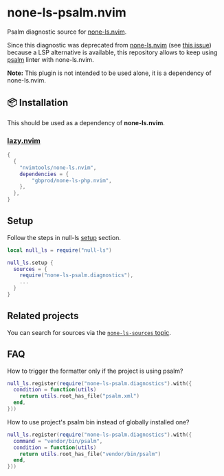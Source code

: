 # none-ls-psalm.nvim

Psalm diagnostic source for [none-ls.nvim](https://github.com/nvimtools/none-ls.nvim).

Since this diagnostic was deprecated from [none-ls.nvim](https://github.com/nvimtools/none-ls.nvim)
(see [this issue](https://github.com/nvimtools/none-ls.nvim/issues/58)) because a LSP alternative is available,
this repository allows to keep using [psalm](https://psalm.dev) linter with none-ls.nvim.

**Note:** This plugin is not intended to be used alone, it is a dependency of none-ls.nvim.

## 📦 Installation

This should be used as a dependency of **none-ls.nvim**.

### [lazy.nvim](https://github.com/folke/lazy.nvim)

```lua
{
  {
    "nvimtools/none-ls.nvim",
    dependencies = {
        "gbprod/none-ls-php.nvim",
    },
  },
}
```

## Setup

Follow the steps in null-ls [setup](https://github.com/nvimtools/none-ls.nvim?tab=readme-ov-file#setup) section.

```lua
local null_ls = require("null-ls")

null_ls.setup {
  sources = {
    require("none-ls-psalm.diagnostics"),
    ...
  }
}
```

## Related projects

You can search for sources via the [`none-ls-sources` topic](https://github.com/topics/none-ls-sources).

## FAQ

How to trigger the formatter only if the project is using psalm?

```lua
null_ls.register(require("none-ls-psalm.diagnostics").with({
  condition = function(utils)
    return utils.root_has_file("psalm.xml")
  end,
}))
```

How to use project's psalm bin instead of globally installed one?

```lua
null_ls.register(require("none-ls-psalm.diagnostics").with({
  command = "vendor/bin/psalm",
  condition = function(utils)
    return utils.root_has_file("vendor/bin/psalm")
  end,
}))
```
